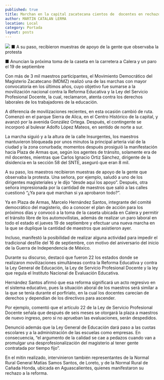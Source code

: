 ```yaml
---
published: true
title: Marchan en la capital zacatecana cientos de  docentes en rechazo a la reforma educativa
author: MARTIN CATALAN LERMA
location: Local
category: Portada
layout: posts
---
```


![](http://i.imgur.com/C46GYAvm.jpg)
■ A su paso, recibieron muestras de apoyo de la gente que observaba la protesta

■ Anuncian la próxima toma de la caseta en la carretera a Calera y un paro el 19 de septiembre

Con más de 3 mil maestros participantes, el Movimiento Democrático del Magisterio Zacatecano (MDMZ) realizó una de las marchas con mayor convocatoria en los últimos años, cuyo objetivo fue sumarse a la movilización nacional contra la Reforma Educativa y la Ley del Servicio Profesional Docente, la cual, reclamaron, atenta contra los derechos laborales de los trabajadores de la educación.

A diferencia de movilizaciones recientes, en esta ocasión cambió de ruta. Comenzó en el parque Sierra de Alica, en el Centro Histórico de la capital, y avanzó por la avenida González Ortega. Después, el contingente se incorporó al bulevar Adolfo López Mateos, en sentido de norte a sur.

La marcha siguió y a la altura de la calle Insurgentes, los maestros mantuvieron bloqueada por unos minutos la principal arteria vial de la ciudad y la zona conurbada; momentos después prosiguió la manifestación hacia Plaza de Armas que, según los agentes de tránsito, solamente era de mil docentes, mientras que Carlos Ignacio Ortiz Sánchez, dirigente de la disidencia en la sección 58 del SNTE, aseguró que eran 8 mil.

A su paso, los maestros recibieron muestras de apoyo de la gente que observaba la protesta. Una señora, por ejemplo, saludó a uno de los dirigentes magisteriales y le dijo “desde aquí los apoyo”. Después, otra señora impresionada por la cantidad de maestros que salió a las calles cuestionó “¿Ya para qué marchan si ya aprobaron todo?”.

Ya en Plaza de Armas, Marcelo Hernández Santos, integrante del comité democrático del magisterio, dio a conocer el plan de acción para los próximos días y convocó a la toma de la caseta ubicada en Calera y permitir el tránsito libre de los automovilistas, además de realizar un paro laboral en todo el estado el jueves 19 de septiembre y efectuar una nueva marcha en la que se duplique la cantidad de maestros que asistieron ayer.

Incluso, manifestó la posibilidad de realizar alguna actividad para impedir el tradicional desfile del 16 de septiembre, con motivo del aniversario del inicio de la Guerra de Independencia de México.

Durante su discurso, destacó que fueron 22 los estados donde se realizaron movilizaciones simultáneas contra la Reforma Educativa y contra la Ley General de Educación, la Ley de Servicio Profesional Docente y la ley que regula el Instituto Nacional de Evaluación Educativa.

Hernández Santos afirmó que esa reforma significará un acto regresivo en el sistema educativo, pues la situación aboral de los maestros será similar a la que se tenía durante el porfiriato, en la cual los docentes carecían de derechos y dependían de
los directivos para ascender.

Por ejemplo, comentó que el artículo 22 de la Ley de Servicio Profesional Docente señala que después de seis meses se otorgará la plaza a maestros de nuevo ingreso, pero si no aprueban las evaluaciones, serán despedidos.

Denunció además que la Ley General de Educación dará paso a las cuotas escolares y a la administración de las escuelas como empresas. En consecuencia, “el argumento de la calidad se cae a pedazos cuando van a promulgar una desprofesionalización del magisterio al tener gente contratada por tiempo fijo”.

En el mitin realizado, intervinieron también representantes de la Normal Rural General Matías Samos Santos, de Loreto, y de la Normal Rural de Cañada Honda, ubicada en Aguascalientes, quienes manifestaron su rechazo a la reforma.
